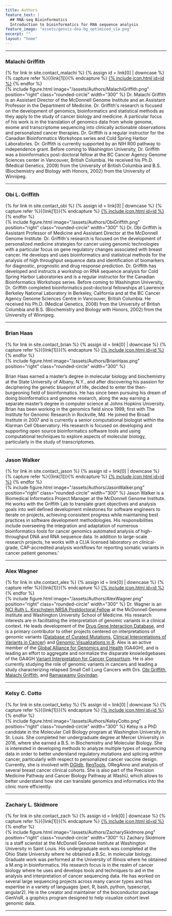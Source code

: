 ```yaml
---
title: Authors
feature_text: |
  ## RNA-seq Bioinformatics
  Introduction to bioinformatics for RNA sequence analysis
feature_image: "assets/genvis-dna-bg_optimized_v1a.png"
excerpt: ""
layout: "home"
---
```


***

### Malachi Griffith
<nav class="nav  nav--social">
{% for link in site.contact_malachi %}
    {% assign id = link[0] | downcase %}
    {% capture refer %}{{link[1]}}{% endcapture %}
<a class="link" target="_blank" href="{{refer}}" title="{{link[0]}}">{% include icon.html id=id %}</a>
{% endfor %}
</nav>
{% include figure.html image="/assets/Authors/MalachiGriffith.png" position="right" class="rounded-circle" width="300" %}
Dr. Malachi Griffith is an Assistant Director of the McDonnell Genome Institute and an Assistant Professor in the Department of Medicine. Dr. Griffith's research is focused on the development of genomics, bioinformatics and statistical methods as they apply to the study of cancer biology and medicine. A particular focus of his work is in the translation of genomics data from whole genome, exome and transcriptome sequencing into clinically actionable observations and personalized cancer therapies.
 Dr. Griffith is a regular instructor for the Canadian Bioinformatics Workshops series and Cold Spring Harbor Laboratories. Dr. Griffith is currently supported by an NIH R00 pathway to independence grant. Before coming to Washington University, Dr. Griffith was a bioinformatics post-doctoral fellow at the BC Cancer Agency Genome Sciences center in Vancouver, British Columbia. He received his Ph.D. (Medical Genetics, 2009) from the University of British Columbia and B.S. (Biochemistry and Biology with Honors, 2002) from the University of Winnipeg.

***

### Obi L. Griffith
<nav class="nav  nav--social">
{% for link in site.contact_obi %}
    {% assign id = link[0] | downcase %}
    {% capture refer %}{{link[1]}}{% endcapture %}
<a class="link" target="_blank" href="{{refer}}" title="{{link[0]}}">{% include icon.html id=id %}</a>
{% endfor %}
</nav>
{% include figure.html image="/assets/Authors/ObiGriffith.png" position="right" class="rounded-circle" width="300" %}
Dr. Obi Griffith is Assistant Professor of Medicine and Assistant Director at the McDonnell Genome Institute. Dr. Griffith's research is focused on the development of personalized medicine strategies for cancer using genomic technologies with a particular focus on gene regulatory changes associated with breast cancer. He develops and uses bioinformatics and statistical methods for the analysis of high throughput sequence data and identification of biomarkers for diagnostic, prognostic and drug response prediction. Dr. Griffith has developed and instructs a workshop on RNA sequence analysis for Cold Spring Harbor Laboratories and is a regular instructor for the Canadian Bioinformatics Workshops series. Before coming to Washington University, Dr. Griffith completed bioinformatics post-doctoral fellowships at Lawrence Berkeley National Laboratory in Berkeley, California and at the BC Cancer Agency Genome Sciences Centre in Vancouver, British Columbia. He received his Ph.D. (Medical Genetics, 2008) from the University of British Columbia and B.S. (Biochemistry and Biology with Honors, 2002) from the University of Winnipeg.

***

### Brian Haas
<nav class="nav  nav--social">
{% for link in site.contact_brian %}
    {% assign id = link[0] | downcase %}
    {% capture refer %}{{link[1]}}{% endcapture %}
<a class="link" target="_blank" href="{{refer}}" title="{{link[0]}}">{% include icon.html id=id %}</a>
{% endfor %}
</nav>
{% include figure.html image="/assets/Authors/BrianHaas.png" position="right" class="rounded-circle" width="300" %}

Brian Haas earned a master’s degree in molecular biology and biochemistry at the State University of Albany, N.Y., and after discovering his passion for deciphering the genetic blueprint of life, decided to enter the then-burgeoning field of bioinformatics. He has since been pursuing his dream of doing bioinformatics and genome research, along the way earning a separate master’s degree in computer science at Johns Hopkins University. Brian has been working in the genomics field since 1999, first with The Institute for Genomic Research in Rockville, Md. He joined the Broad Institute in 2007 and is currently a senior computational biologist within the Klarman Cell Observatory. His research is focused on developing and supporting open source bioinformatics software tools and using computational techniques to explore aspects of molecular biology, particularly in the study of transcriptomes.

***

### Jason Walker
<nav class="nav  nav--social">
{% for link in site.contact_jason %}
    {% assign id = link[0] | downcase %}
    {% capture refer %}{{link[1]}}{% endcapture %}
<a class="link" target="_blank" href="{{refer}}" title="{{link[0]}}">{% include icon.html id=id %}</a>
{% endfor %}
</nav>
{% include figure.html image="/assets/Authors/JasonWalker.png" position="right" class="rounded-circle" width="300" %}
Jason Walker is a Biomedical Informatics Project Manager at the McDonnell Genome Institute. He works with the Griffith Lab to translate grant objectives and analysis goals into well defined development milestones for software engineers to iterate on projects, achieving consistent progress while maintaining best practices in software development methodologies. His responsibilities include overseeing the integration and adaptation of numerous bioinformatics tools for cancer genomics automated analysis of high-throughput DNA and RNA sequence data. In addition to large-scale research projects, he works with a CLIA licensed laboratory on clinical-grade, CAP-accredited analysis workflows for reporting somatic variants in cancer patient genomes.'

***

### Alex Wagner
<nav class="nav  nav--social">
{% for link in site.contact_alex %}
    {% assign id = link[0] | downcase %}
    {% capture refer %}{{link[1]}}{% endcapture %}
<a class="link" target="_blank" href="{{refer}}" title="{{link[0]}}">{% include icon.html id=id %}</a>
{% endfor %}
</nav>
{% include figure.html image="/assets/Authors/AlexWagner.png" position="right" class="rounded-circle" width="300" %}
Dr. Wagner is an <a href="https://www.cancer.gov/grants-training/training/funding/f32">NCI Ruth L. Kirschstein NRSA Postdoctoral Fellow</a> at the McDonnell Genome Institute and Washington University School of Medicine. His research interests are in facilitating the interpretation of genomic variants in a clinical context. He leads development of the <a href="http://dgidb.org">Drug Gene Interaction Database</a>, and is a primary contributor to other projects centered on interpretations of genomic variants (<a href="http://docm.info">Database of Curated Mutations</a>, <a href="http://civicdb.org">Clinical Interpretations of Variants in Cancer</a>) and <a href="https://bioconductor.org/packages/release/bioc/html/GenVisR.html">Genomic Visualizations in R</a>. Alex is an active member of the <a href="http://genomicsandhealth.org/">Global Alliance for Genomics and Health</a> (GA4GH), and is leading an effort to aggregate and normalize the disparate knowledgebases of the GA4GH <a href="http://cancervariants.org">Variant Interpretation for Cancer Consortium</a>. He is also currently studying the role of genomic variants in cancers and leading a study characterizing relapsed Small Cell Lung Cancers with Drs. <a href="http://obigriffith.org/">Obi Griffith</a>, <a href="http://malachigriffith.org/">Malachi Griffith</a>, and <a href="http://oncology.wustl.edu/people/faculty/Govindan/Govindan_Bio.html">Ramaswamy Govindan</a>.

***

### Kelsy C. Cotto
<nav class="nav  nav--social">
{% for link in site.contact_kelsy %}
    {% assign id = link[0] | downcase %}
    {% capture refer %}{{link[1]}}{% endcapture %}
<a class="link" target="_blank" href="{{refer}}" title="{{link[0]}}">{% include icon.html id=id %}</a>
{% endfor %}
</nav>
{% include figure.html image="/assets/Authors/KelsyCotto.png" position="right" class="rounded-circle" width="300" %}
Kelsy is a PhD candidate in the Molecular Cell Biology program at Washington University in St. Louis. She completed her undergraduate degree at Mercer University in 2016, where she earned a B.S. in Biochemistry and Molecular Biology. She is interested in developing methods to analyze multiple types of sequencing data in order to better understand regulatory mutations and splicing within cancer, particularly with respect to personalized cancer vaccine design. Currently, she is involved with <a href="http://dgidb.org">DGIdb</a>, <a href="http://regtools.org">RegTools</a>, ORegAnno and analysis of several breast cancer clinical cohorts. She is also part of the Precision Medicine Pathway and Cancer Biology Pathway at WashU, which allows to better understand how she can translate genomics and informatics into the clinic more efficiently.

***

### Zachary L. Skidmore
<nav class="nav  nav--social">
{% for link in site.contact_zach %}
    {% assign id = link[0] | downcase %}
    {% capture refer %}{{link[1]}}{% endcapture %}
<a class="link" target="_blank" href="{{refer}}" title="{{link[0]}}">{% include icon.html id=id %}</a>
{% endfor %}
</nav>
{% include figure.html image="/assets/Authors/ZacharySkidmore.png" position="right" class="rounded-circle" width="300" %}
Zachary Skidmore is a staff scientist at the McDonell Genome Institute at Washington University in Saint Louis. His undergraduate work was completed at the Ohio State University where he obtained a B.Sc. in molecular biology. Graduate work was performed at the University of Illinois where he obtained a M.eng in bioinformatics. His research focus is in the realm of cancer biology where he uses and develops tools and techniques to aid in the analysis and interpretation of cancer sequencing data. He has worked on several large sequencing projects across many cancer types and has expertise in a variety of languages (perl, R, bash, python, typescript, angular2). He is the creator and maintainer of the bioconductor package GenVisR, a graphics program designed to help visualize cohort level genomic data.

***

